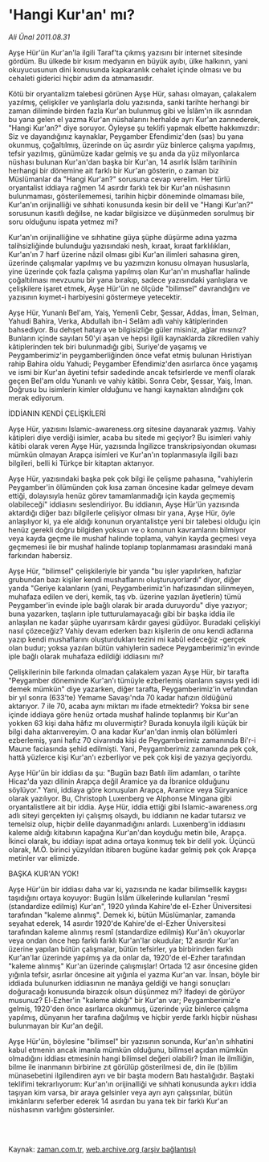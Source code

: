 # 'Hangi Kur'an' mı?

*Ali Ünal 2011.08.31*

<td class="columnist-detail">
<p>Ayşe Hür'ün Kur'an'la ilgili Taraf'ta çıkmış yazısını bir internet sitesinde gördüm. Bu ülkede bir kısım medyanın en büyük ayıbı, ülke halkının, yani okuyucusunun dini konusunda kapkaranlık cehalet içinde olması ve bu cehaleti giderici hiçbir adım da atmamasıdır.</p>
<p>
<div id="haberMetinDiv">
<p>Kötü bir oryantalizm talebesi görünen Ayşe Hür, sahası olmayan, çalakalem yazılmış, çelişkiler ve yanlışlarla dolu yazısında, sanki tarihte herhangi bir zaman diliminde birden fazla Kur'an bulunmuş gibi ve İslâm'ın ilk asrından bu yana gelen el yazma Kur'an nüshalarını herhalde ayrı Kur'an zannederek, "Hangi Kur'an?" diye soruyor. Öyleyse şu teklifi yapmak elbette hakkımızdır: Siz ve dayandığınız kaynaklar, Peygamber Efendimiz'den (sas) bu yana okunmuş, çoğaltılmış, üzerinde on üç asırdır yüz binlerce çalışma yapılmış, tefsir yazılmış, günümüze kadar gelmiş ve şu anda da yüz milyonlarca nüshası bulunan Kur'an'dan başka bir Kur'an, 14 asırlık İslâm tarihinin herhangi bir dönemine ait farklı bir Kur'an gösterin, o zaman biz Müslümanlar da "Hangi Kur'an?" sorusuna cevap verelim. Her türlü oryantalist iddiaya rağmen 14 asırdır farklı tek bir Kur'an nüshasının bulunmaması, gösterilememesi, tarihin hiçbir döneminde olmaması bile, Kur'an'ın orijinalliği ve sıhhati konusunda kesin bir delil ve "Hangi Kur'an?" sorusunun kasıtlı değilse, ne kadar bilgisizce ve düşünmeden sorulmuş bir soru olduğunu ispata yetmez mi? 
<p>Kur'an'ın orijinalliğine ve sıhhatine güya şüphe düşürme adına yazma talihsizliğinde bulunduğu yazısındaki nesh, kıraat, kıraat farklılıkları, Kur'an'ın 7 harf üzerine nâzil olması gibi Kur'an ilimleri sahasına giren, üzerinde çalışmalar yapılmış ve bu yazımızın konusu olmayan hususlarla, yine üzerinde çok fazla çalışma yapılmış olan Kur'an'ın mushaflar halinde çoğaltılması mevzuunu bir yana bırakıp, sadece yazısındaki yanlışlara ve çelişkilere işaret etmek, Ayşe Hür'ün ne ölçüde "bilimsel" davrandığını ve yazısının kıymet-i harbiyesini göstermeye yetecektir. 
<p>Ayşe Hür, Yunanlı Bel'am, Yaiş, Yemenli Cebr, Şessar, Addas, İman, Selman, Yahudi Bahira, Verka, Abdullah ibn-i Selâm adlı vahiy kâtiplerinden bahsediyor. Bu dehşet hataya ve bilgisizliğe güler misiniz, ağlar mısınız? Bunların içinde sayıları 50'yi aşan ve hepsi ilgili kaynaklarda zikredilen vahiy kâtiplerinden tek biri bulunmadığı gibi, Suriye'de yaşamış ve Peygamberimiz'in peygamberliğinden önce vefat etmiş bulunan Hıristiyan rahip Bahira oldu Yahudi; Peygamber Efendimiz'den asırlarca önce yaşamış ve ismi bir Kur'an âyetini tefsir sadedinde ancak tefsirlerde ve menfî olarak geçen Bel'am oldu Yunanlı ve vahiy kâtibi. Sonra Cebr, Şessar, Yaiş, İman. Doğrusu bu isimlerin kimler olduğunu ve hangi kaynaktan alındığını çok merak ediyorum. 
<p>İDDİANIN KENDİ ÇELİŞKİLERİ
<p>Ayşe Hür, yazısını Islamic-awareness.org sitesine dayanarak yazmış. Vahiy kâtipleri diye verdiği isimler, acaba bu sitede mi geçiyor? Bu isimleri vahiy kâtibi olarak veren Ayşe Hür, yazısında İngilizce transkripsiyondan okuması mümkün olmayan Arapça isimleri ve Kur'an'ın toplanmasıyla ilgili bazı bilgileri, belli ki Türkçe bir kitaptan aktarıyor. 
<p>Ayşe Hür, yazısındaki başka pek çok bilgi ile çelişme pahasına, "vahiylerin Peygamber'in ölümünden çok kısa zaman öncesine kadar gelmeye devam ettiği, dolayısıyla henüz görev tamamlanmadığı için kayda geçmemiş olabileceği" iddiasını seslendiriyor. Bu iddianın, Ayşe Hür'ün yazısında aktardığı diğer bazı bilgilerle çelişiyor olması bir yana, Ayşe Hür, öyle anlaşılıyor ki, ya ele aldığı konunun oryantalistçe yeni bir talebesi olduğu için henüz gerekli doğru bilgiden yoksun ve o konunun kavramlarını bilmiyor veya kayda geçme ile mushaf halinde toplama, vahyin kayda geçmesi veya geçmemesi ile bir mushaf halinde toplanıp toplanmaması arasındaki manâ farkından habersiz. 
<p>Ayşe Hür, "bilimsel" çelişkileriyle bir yanda "bu işler yapılırken, hafızlar grubundan bazı kişiler kendi mushaflarını oluşturuyorlardı" diyor, diğer yanda "Geriye kalanların (yani, Peygamberimiz'in hafızasından silinmeyen, muhafaza edilen ve deri, kemik, taş vb. üzerine yazılan âyetlerin) tümü Peygamber'in evinde iple bağlı olarak bir arada duruyordu" diye yazıyor; buna yazarken, taşların iple tutturulamayacağı gibi bir başka iddia ile anlaşılan ne kadar şüphe uyarırsam kârdır gayesi güdüyor. Buradaki çelişkiyi nasıl çözeceğiz? Vahiy devam ederken bazı kişilerin de onu kendi adlarına yazıp kendi mushaflarını oluşturdukları tezini mi kabûl edeceğiz -gerçek olan budur; yoksa yazılan bütün vahiylerin sadece Peygamberimiz'in evinde iple bağlı olarak muhafaza edildiği iddiasını mı? 
<p>Çelişkilerinin bile farkında olmadan çalakalem yazan Ayşe Hür, bir tarafta "Peygamber döneminde Kur'an'ı tümüyle ezberlemiş olanların sayısı yedi idi demek mümkün" diye yazarken, diğer tarafta, Peygamberimiz'in vefatından bir yıl sonra (633'te) Yemame Savaşı'nda 70 kadar hafızın öldüğünü aktarıyor. 7 ile 70, acaba aynı miktarı mı ifade etmektedir? Yoksa bir sene içinde iddiaya göre henüz ortada mushaf halinde toplanmış bir Kur'an yokken 63 kişi daha hâfız mı oluvermiştir? Burada konuyla ilgili küçük bir bilgi daha aktarıvereyim. O ana kadar Kur'an'dan inmiş olan bölümleri ezberlemiş, yani hafız 70 civarında kişi de Peygamberimiz zamanında Bi'r-i Maune faciasında şehid edilmişti. Yani, Peygamberimiz zamanında pek çok, hattâ yüzlerce kişi Kur'an'ı ezberliyor ve pek çok kişi de yazıya geçiyordu. 
<p>Ayşe Hür'ün bir iddiası da şu: "Bugün bazı Batılı ilim adamları, o tarihte Hicaz'da yazı dilinin Arapça değil Aramice ya da İbranice olduğunu söylüyor." Yani, iddiaya göre konuşulan Arapça, Aramice veya Süryanice olarak yazılıyor. Bu, Christoph Luxenberg ve Alphonse Mingana gibi oryantalistlere ait bir iddia. Ayşe Hür, iddia ettiği gibi Islamic-awareness.org adlı siteyi gerçekten iyi çalışmış olsaydı, bu iddianın ne kadar tutarsız ve temelsiz olup, hiçbir delile dayanmadığını anlardı. Luxenberg'in iddiasını kaleme aldığı kitabının kapağına Kur'an'dan koyduğu metin bile, Arapça. İkinci olarak, bu iddiayı ispat adına ortaya konmuş tek bir delil yok. Üçüncü olarak, M.Ö. birinci yüzyıldan itibaren bugüne kadar gelmiş pek çok Arapça metinler var elimizde. 
<p>BAŞKA KUR'AN YOK!
<p>Ayşe Hür'ün bir iddiası daha var ki, yazısında ne kadar bilimsellik kaygısı taşıdığını ortaya koyuyor: Bugün İslâm ülkelerinde kullanılan "resmî (standardize edilmiş) Kur'an", 1920 yılında Kahire'de el-Ezher Üniversitesi tarafından "kaleme alınmış". Demek ki, bütün Müslümanlar, zamanda seyahat ederek, 14 asırdır 1920'de Kahire'de el-Ezher Üniversitesi tarafından kaleme alınmış resmî (standardize edilmiş) Kur'ân'ı okuyorlar veya ondan önce hep farklı farklı Kur'an'lar okudular; 12 asırdır Kur'an üzerine yapılan bütün çalışmalar, bütün tefsirler, ya birbirinden farklı Kur'an'lar üzerinde yapılmış ya da onlar da, 1920'de el-Ezher tarafından "kaleme alınmış" Kur'an üzerinde çalışmışlar! Ortada 12 asır öncesine giden yığınla tefsir, asırlar öncesine ait yığınla el yazma Kur'an var. İnsan, böyle bir iddiada bulunurken iddiasının ne manâya geldiği ve hangi sonuçları doğuracağı konusunda birazcık olsun düşünmez mi? İfadeyi de görüyor musunuz? El-Ezher'in "kaleme aldığı" bir Kur'an var; Peygamberimiz'e gelmiş, 1920'den önce asırlarca okunmuş, üzerinde yüz binlerce çalışma yapılmış, dünyanın her tarafına dağılmış ve hiçbir yerde farklı hiçbir nüshası bulunmayan bir Kur'an değil. 
<p>Ayşe Hür'ün, böylesine "bilimsel" bir yazısının sonunda, Kur'an'ın sıhhatini kabul etmenin ancak imanla mümkün olduğunu, bilimsel açıdan mümkün olmadığını iddiası etmesinin hangi bilimsel değeri olabilir? İman ile ilmîliğin, bilme ile inanmanın birbirine zıt görülüp gösterilmesi de, din ile (b)ilim münasebetini ilgilendiren ayrı ve bir başta modern Batı hastalığıdır. Baştaki teklifimi tekrarlıyorum: Kur'an'ın orijinalliği ve sıhhati konusunda aykırı iddia taşıyan kim varsa, bir araya gelsinler veya ayrı ayrı çalışsınlar, bütün imkânlarını seferber ederek 14 asırdan bu yana tek bir farklı Kur'an nüshasının varlığını göstersinler. </p></p></p></p></p></p></p></p></p></p></p></p></div>
</p>


<p><br>
		 </br></p></td>

Kaynak: [zaman.com.tr](http://zaman.com.tr/yazar.do?yazino=1174896), [web.archive.org (arşiv bağlantısı)](http://web.archive.org/web/20111214010027/http://zaman.com.tr:80/yazar.do?yazino=1174896)
